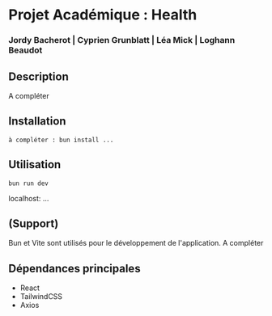 # Projet Académique : Health

### Jordy Bacherot | Cyprien Grunblatt | Léa Mick | Loghann Beaudot


## Description

A compléter 

## Installation

````
à compléter : bun install ...
````

## Utilisation

```
bun run dev
```

localhost: ...

## (Support)

Bun et Vite sont utilisés pour le développement de l'application.
A compléter

## Dépendances principales

- React
- TailwindCSS
- Axios

